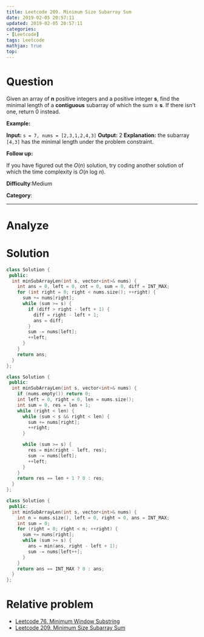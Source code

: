 ```yaml
---
title: Leetcode 209. Minimum Size Subarray Sum
date: 2019-02-05 20:57:11
updated: 2019-02-05 20:57:11
categories: 
- [Leetcode]
tags: Leetcode
mathjax: true
top:
---
```


# Question

Given an array of  **n**  positive integers and a positive integer  **s**, find the minimal length of a  **contiguous**  subarray of which the sum ≥  **s**. If there isn't one, return 0 instead.

**Example:**

**Input:** `s = 7, nums = [2,3,1,2,4,3]`
**Output:** 2
**Explanation:** the subarray `[4,3]` has the minimal length under the problem constraint.

**Follow up:**

If you have figured out the  _O_(_n_) solution, try coding another solution of which the time complexity is  _O_(_n_  log  _n_).

**Difficulty**:Medium

**Category**:

<!-- more -->

------------

# Analyze

# Solution

```cpp
class Solution {
 public:
  int minSubArrayLen(int s, vector<int>& nums) {
    int ans = 0, left = 0, cnt = 0, sum = 0, diff = INT_MAX;
    for (int right = 0; right < nums.size(); ++right) {
      sum += nums[right];
      while (sum >= s) {
        if (diff > right - left + 1) {
          diff = right - left + 1;
          ans = diff;
        }
        sum -= nums[left];
        ++left;
      }
    }
    return ans;
  }
};
```

```cpp
class Solution {
 public:
  int minSubArrayLen(int s, vector<int>& nums) {
    if (nums.empty()) return 0;
    int left = 0, right = 0, len = nums.size();
    int sum = 0, res = len + 1;
    while (right < len) {
      while (sum < s && right < len) {
        sum += nums[right];
        ++right;
      }

      while (sum >= s) {
        res = min(right - left, res);
        sum -= nums[left];
        ++left;
      }
    }
    return res == len + 1 ? 0 : res;
  }
};
```


```cpp
class Solution {
 public:
  int minSubArrayLen(int s, vector<int>& nums) {
    int n = nums.size(), left = 0, right = 0, ans = INT_MAX;
    int sum = 0;
    for (right = 0; right < n; ++right) {
      sum += nums[right];
      while (sum >= s) {
        ans = min(ans, right - left + 1);
        sum -= nums[left++];
      }
    }
    return ans == INT_MAX ? 0 : ans;
  }
};
```

# Relative problem

* [Leetcode 76. Minimum Window Substring](./Leetcode-76-Minimum-Window-Substring/)
* [Leetcode 209. Minimum Size Subarray Sum](./Leetcode-209-Minimum-Size-Subarray-Sum/)
